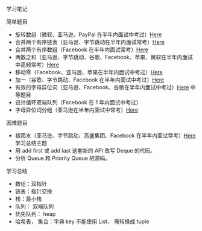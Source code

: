 学习笔记

简单题目
- 旋转数组（微软、亚马逊、PayPal 在半年内面试中考过）[Here](rotate.py)
- 合并两个有序链表（亚马逊、字节跳动在半年内面试常考）[Here](merge.py)
- 合并两个有序数组（Facebook 在半年内面试常考）[Here](mergeTwoLists.py)
- 两数之和（亚马逊、字节跳动、谷歌、Facebook、苹果、微软在半年内面试中高频常考）[Here](twoSum.py.py)
- 移动零（Facebook、亚马逊、苹果在半年内面试中考过）[Here](moveZeroes.py)
- 加一（谷歌、字节跳动、Facebook 在半年内面试中考过）[Here](plusOne.py)
- 有效的字母异位词（亚马逊、Facebook、谷歌在半年内面试中考过）[Here](isAnagram.py)
中等题目
- 设计循环双端队列（Facebook 在 1 年内面试中考过）
- 字母异位词分组（亚马逊在半年内面试中常考）[Here](groupAnagrams.py)

困难题目
 - 接雨水（亚马逊、字节跳动、高盛集团、Facebook 在半年内面试常考）[Here](trap.py)
 学习总结主题
- 用 add first 或 add last 这套新的 API 改写 Deque 的代码。
- 分析 Queue 和 Priority Queue 的源码。

学习总结

- 数组：双指针
- 链表：指针交换
- 栈：最小栈
- 队列： 双端队列
- 优先队列： heap
- 哈希表， 集合：字典 key 不能使用 List， 需转换成 tuple